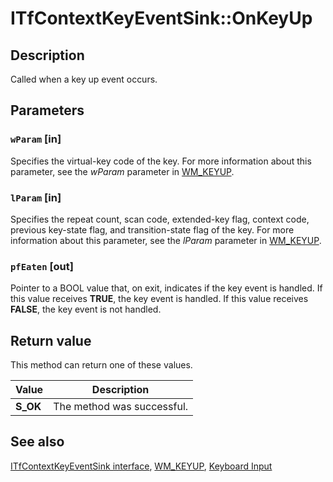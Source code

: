 # ITfContextKeyEventSink::OnKeyUp

## Description

Called when a key up event occurs.

## Parameters

### `wParam` [in]

Specifies the virtual-key code of the key. For more information about this parameter, see the *wParam* parameter in [WM_KEYUP](https://learn.microsoft.com/windows/desktop/inputdev/wm-keyup).

### `lParam` [in]

Specifies the repeat count, scan code, extended-key flag, context code, previous key-state flag, and transition-state flag of the key. For more information about this parameter, see the *lParam* parameter in [WM_KEYUP](https://learn.microsoft.com/windows/desktop/inputdev/wm-keyup).

### `pfEaten` [out]

Pointer to a BOOL value that, on exit, indicates if the key event is handled. If this value receives **TRUE**, the key event is handled. If this value receives **FALSE**, the key event is not handled.

## Return value

This method can return one of these values.

| Value | Description |
| --- | --- |
| **S_OK** | The method was successful. |

## See also

[ITfContextKeyEventSink interface](https://learn.microsoft.com/windows/win32/api/msctf/nn-msctf-itfcontextkeyeventsink), [WM_KEYUP](https://learn.microsoft.com/windows/desktop/inputdev/wm-keyup), [Keyboard Input](https://learn.microsoft.com/windows/desktop/inputdev/keyboard-input)
